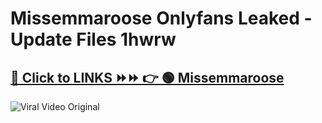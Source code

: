 
 # Missemmaroose Onlyfans Leaked - Update Files 1hwrw

## <h2><a href="https://clipsfans.com/Missemmaroose&ref=git">🔗 Click to LINKS ⏩⏩ 👉 🟢 Missemmaroose </a></h2>

<a href="https://clipsfans.com/Missemmaroose&ref=git" rel="nofollow" data-target="animated-image.originalLink"><img src="https://i.ibb.co.com/xMMVF88/686577567.gif" alt="Viral Video Original" style="max-width: 100%; display: inline-block;" data-target="animated-image.originalImage"></a>

